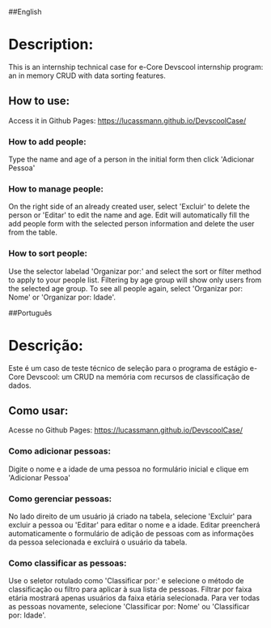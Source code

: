 ##English

# Description:

This is an internship technical case for e-Core Devscool internship program: an in memory CRUD with data sorting features.

## How to use:

Access it in Github Pages: https://lucassmann.github.io/DevscoolCase/

### How to add people:

Type the name and age of a person in the initial form then click 'Adicionar Pessoa'

### How to manage people:

On the right side of an already created user, select 'Excluir' to delete the person or 'Editar' to edit the name and age. 
Edit will automatically fill the add people form with the selected person information and delete the user from the table.

### How to sort people:

Use the selector labelad 'Organizar por:' and select the sort or filter method to apply to your people list.
Filtering by age group will show only users from the selected age group. To see all people again, select 'Organizar por: Nome' or 'Organizar por: Idade'.

##Português

# Descrição:

Este é um caso de teste técnico de seleção para o programa de estágio e-Core Devscool: um CRUD na memória com recursos de classificação de dados.

## Como usar:

Acesse no Github Pages: https://lucassmann.github.io/DevscoolCase/

### Como adicionar pessoas:

Digite o nome e a idade de uma pessoa no formulário inicial e clique em 'Adicionar Pessoa'

### Como gerenciar pessoas:

No lado direito de um usuário já criado na tabela, selecione 'Excluir' para excluir a pessoa ou 'Editar' para editar o nome e a idade.
Editar preencherá automaticamente o formulário de adição de pessoas com as informações da pessoa selecionada e excluirá o usuário da tabela.

### Como classificar as pessoas:

Use o seletor rotulado como 'Classificar por:' e selecione o método de classificação ou filtro para aplicar à sua lista de pessoas.
Filtrar por faixa etária mostrará apenas usuários da faixa etária selecionada. Para ver todas as pessoas novamente, selecione 'Classificar por: Nome' ou 'Classificar por: Idade'.
